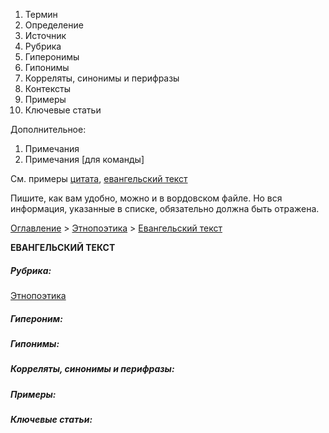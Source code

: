 <ol>
  <li>Термин</li>
  <li>Определение</li>
  <li>Источник</li>
  <li>Рубрика</li>
  <li>Гиперонимы</li>
  <li>Гипонимы</li>
  <li>Корреляты, синонимы и перифразы</li>
  <li>Контексты</li>
  <li>Примеры</li>
  <li>Ключевые статьи</li>
</ol>

Дополнительное:  
<ol>
  <li>Примечания</li>
  <li>Примечания [для команды]</li>
</ol>

См. примеры [цитата](цитата.md), [евангельский текст](евангельский_текст.md)  

Пишите, как вам удобно, можно и в вордовском файле. Но вся информация, указанные в списке, обязательно должна быть отражена.




<style>
st { color: Gray;
  font-style: italic;}
</style>

[Оглавление](https://thesaurus-dostoevsky.github.io/Thesaurus/) > [Этнопоэтика](ethnopoe.md) > [Евангельский текст](евангельский_текст.md) 

**ЕВАНГЕЛЬСКИЙ ТЕКСТ**

##### Рубрика:
[Этнопоэтика](ethnopoe.md)
##### Гипероним:
##### Гипонимы:
##### Корреляты, синонимы и перифразы:
  

##### Примеры:


##### Ключевые статьи:  


